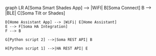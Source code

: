 graph LR
    A[Soma Smart Shades App] --> |WiFI| B[Soma Connect]
    B --> |BLE| C[Soma Tilt or Shades]
        
    D[Home Assistant App] --> |WiFi| E[Home Assistant]
    E --> F[Soma HA Integration]
    F --> B

    G[Python script 2] -->|Soma REST API| B

    H[Python script 1] -->|HA REST API| E
